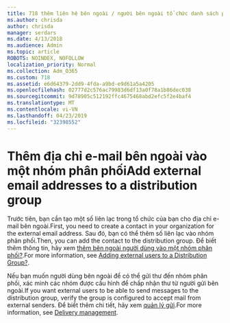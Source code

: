 ```yaml
---
title: 718 thêm liên hệ bên ngoài / người bên ngoài tổ chức danh sách phân phối
ms.author: chrisda
author: chrisda
manager: serdars
ms.date: 4/13/2018
ms.audience: Admin
ms.topic: article
ROBOTS: NOINDEX, NOFOLLOW
localization_priority: Normal
ms.collection: Adm_O365
ms.custom: 718
ms.assetid: e6d64379-2dd9-4fda-a9bd-e9d61a5a4205
ms.openlocfilehash: 02777d2c576ac79983d6df13a0f78a1b86dec038
ms.sourcegitcommit: 9d78905c512192ffc4675468abd2efc5f2e4baf4
ms.translationtype: MT
ms.contentlocale: vi-VN
ms.lasthandoff: 04/23/2019
ms.locfileid: "32398552"
---
```

# <a name="add-external-email-addresses-to-a-distribution-group"></a><span data-ttu-id="384b8-102">Thêm địa chỉ e-mail bên ngoài vào một nhóm phân phối</span><span class="sxs-lookup"><span data-stu-id="384b8-102">Add external email addresses to a distribution group</span></span>

<span data-ttu-id="384b8-103">Trước tiên, bạn cần tạo một số liên lạc trong tổ chức của bạn cho địa chỉ e-mail bên ngoài.</span><span class="sxs-lookup"><span data-stu-id="384b8-103">First, you need to create a contact in your organization for the external email address.</span></span> <span data-ttu-id="384b8-104">Sau đó, bạn có thể thêm số liên lạc vào nhóm phân phối.</span><span class="sxs-lookup"><span data-stu-id="384b8-104">Then, you can add the contact to the distribution group.</span></span> <span data-ttu-id="384b8-105">Để biết thêm thông tin, hãy xem [thêm bên ngoài người dùng vào một nhóm phân phối?](https://support.office.com/client/caa0f310-0bb7-48e3-8ad2-cb358b53bbba).</span><span class="sxs-lookup"><span data-stu-id="384b8-105">For more information, see [Adding external users to a Distribution Group?](https://support.office.com/client/caa0f310-0bb7-48e3-8ad2-cb358b53bbba).</span></span>

<span data-ttu-id="384b8-106">Nếu bạn muốn người dùng bên ngoài để có thể gửi thư đến nhóm phân phối, xác minh các nhóm được cấu hình để chấp nhận thư từ người gửi bên ngoài.</span><span class="sxs-lookup"><span data-stu-id="384b8-106">If you want external users to be able to send messages to the distribution group, verify the group is configured to accept mail from external senders.</span></span> <span data-ttu-id="384b8-107">Để biết thêm chi tiết, hãy xem [quản lý gửi](https://technet.microsoft.com/library/bb124513.aspx#deliverymanagement).</span><span class="sxs-lookup"><span data-stu-id="384b8-107">For more information, see [Delivery management](https://technet.microsoft.com/library/bb124513.aspx#deliverymanagement).</span></span>
